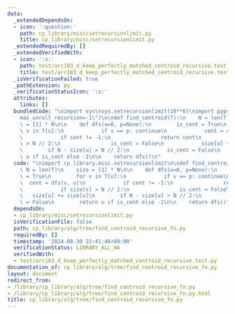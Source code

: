 ```yaml
---
data:
  _extendedDependsOn:
  - icon: ':question:'
    path: cp_library/misc/setrecursionlimit.py
    title: cp_library/misc/setrecursionlimit.py
  _extendedRequiredBy: []
  _extendedVerifiedWith:
  - icon: ':x:'
    path: test/arc183_d_keep_perfectly_matched_centroid_recursive.test.py
    title: test/arc183_d_keep_perfectly_matched_centroid_recursive.test.py
  _isVerificationFailed: true
  _pathExtension: py
  _verificationStatusIcon: ':x:'
  attributes:
    links: []
  bundledCode: "\nimport sys\nsys.setrecursionlimit(10**6)\nimport pypyjit\npypyjit.set_param(\"\
    max_unroll_recursion=-1\")\n\ndef find_centroid(T):\n    N = len(T)\n    size\
    \ = [1] * N\n\n    def dfs(u=0, p=None):\n        is_cent = True\n        for\
    \ v in T[u]:\n            if v == p: continue\n            cent = dfs(v, u)\n\
    \            if cent != -1:\n                return cent\n            if size[v]\
    \ > N // 2:\n                is_cent = False\n            size[u] += size[v]\n\
    \        if N - size[u] > N // 2:\n            is_cent = False\n        return\
    \ u if is_cent else -1\n\n    return dfs()\n"
  code: "\nimport cp_library.misc.setrecursionlimit\n\ndef find_centroid(T):\n   \
    \ N = len(T)\n    size = [1] * N\n\n    def dfs(u=0, p=None):\n        is_cent\
    \ = True\n        for v in T[u]:\n            if v == p: continue\n          \
    \  cent = dfs(v, u)\n            if cent != -1:\n                return cent\n\
    \            if size[v] > N // 2:\n                is_cent = False\n         \
    \   size[u] += size[v]\n        if N - size[u] > N // 2:\n            is_cent\
    \ = False\n        return u if is_cent else -1\n\n    return dfs()"
  dependsOn:
  - cp_library/misc/setrecursionlimit.py
  isVerificationFile: false
  path: cp_library/alg/tree/find_centroid_recursive_fn.py
  requiredBy: []
  timestamp: '2024-08-30 22:41:46+09:00'
  verificationStatus: LIBRARY_ALL_WA
  verifiedWith:
  - test/arc183_d_keep_perfectly_matched_centroid_recursive.test.py
documentation_of: cp_library/alg/tree/find_centroid_recursive_fn.py
layout: document
redirect_from:
- /library/cp_library/alg/tree/find_centroid_recursive_fn.py
- /library/cp_library/alg/tree/find_centroid_recursive_fn.py.html
title: cp_library/alg/tree/find_centroid_recursive_fn.py
---
```

